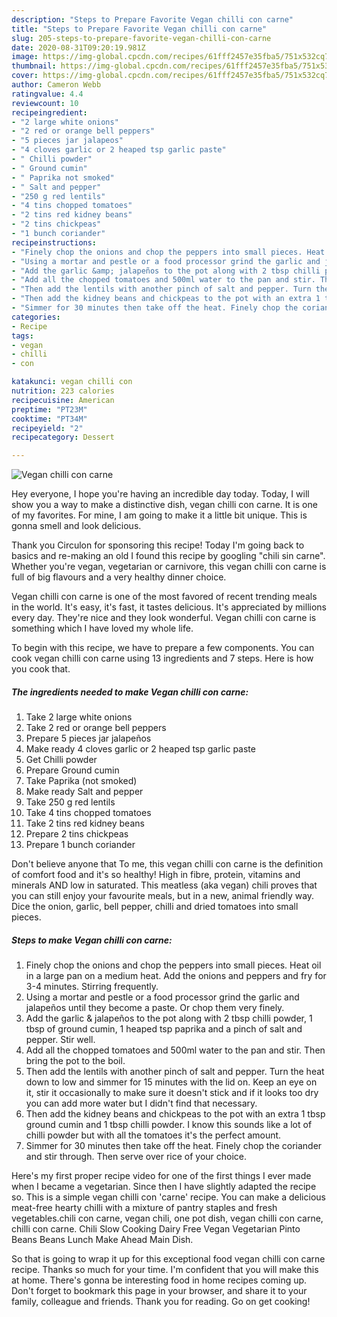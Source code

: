 ```yaml
---
description: "Steps to Prepare Favorite Vegan chilli con carne"
title: "Steps to Prepare Favorite Vegan chilli con carne"
slug: 205-steps-to-prepare-favorite-vegan-chilli-con-carne
date: 2020-08-31T09:20:19.981Z
image: https://img-global.cpcdn.com/recipes/61fff2457e35fba5/751x532cq70/vegan-chilli-con-carne-recipe-main-photo.jpg
thumbnail: https://img-global.cpcdn.com/recipes/61fff2457e35fba5/751x532cq70/vegan-chilli-con-carne-recipe-main-photo.jpg
cover: https://img-global.cpcdn.com/recipes/61fff2457e35fba5/751x532cq70/vegan-chilli-con-carne-recipe-main-photo.jpg
author: Cameron Webb
ratingvalue: 4.4
reviewcount: 10
recipeingredient:
- "2 large white onions"
- "2 red or orange bell peppers"
- "5 pieces jar jalapeos"
- "4 cloves garlic or 2 heaped tsp garlic paste"
- " Chilli powder"
- " Ground cumin"
- " Paprika not smoked"
- " Salt and pepper"
- "250 g red lentils"
- "4 tins chopped tomatoes"
- "2 tins red kidney beans"
- "2 tins chickpeas"
- "1 bunch coriander"
recipeinstructions:
- "Finely chop the onions and chop the peppers into small pieces. Heat oil in a large pan on a medium heat. Add the onions and peppers and fry for 3-4 minutes. Stirring frequently."
- "Using a mortar and pestle or a food processor grind the garlic and jalapeños until they become a paste. Or chop them very finely."
- "Add the garlic &amp; jalapeños to the pot along with 2 tbsp chilli powder, 1 tbsp of ground cumin, 1 heaped tsp paprika and a pinch of salt and pepper. Stir well."
- "Add all the chopped tomatoes and 500ml water to the pan and stir. Then bring the pot to the boil."
- "Then add the lentils with another pinch of salt and pepper. Turn the heat down to low and simmer for 15 minutes with the lid on. Keep an eye on it, stir it occasionally to make sure it doesn&#39;t stick and if it looks too dry you can add more water but I didn&#39;t find that necessary."
- "Then add the kidney beans and chickpeas to the pot with an extra 1 tbsp ground cumin and 1 tbsp chilli powder. I know this sounds like a lot of chilli powder but with all the tomatoes it&#39;s the perfect amount."
- "Simmer for 30 minutes then take off the heat. Finely chop the coriander and stir through. Then serve over rice of your choice."
categories:
- Recipe
tags:
- vegan
- chilli
- con

katakunci: vegan chilli con 
nutrition: 223 calories
recipecuisine: American
preptime: "PT23M"
cooktime: "PT34M"
recipeyield: "2"
recipecategory: Dessert

---
```



![Vegan chilli con carne](https://img-global.cpcdn.com/recipes/61fff2457e35fba5/751x532cq70/vegan-chilli-con-carne-recipe-main-photo.jpg)

Hey everyone, I hope you're having an incredible day today. Today, I will show you a way to make a distinctive dish, vegan chilli con carne. It is one of my favorites. For mine, I am going to make it a little bit unique. This is gonna smell and look delicious.

Thank you Circulon for sponsoring this recipe! Today I&#39;m going back to basics and re-making an old I found this recipe by googling &#34;chili sin carne&#34;. Whether you&#39;re vegan, vegetarian or carnivore, this vegan chilli con carne is full of big flavours and a very healthy dinner choice.

Vegan chilli con carne is one of the most favored of recent trending meals in the world. It's easy, it's fast, it tastes delicious. It's appreciated by millions every day. They're nice and they look wonderful. Vegan chilli con carne is something which I have loved my whole life.


To begin with this recipe, we have to prepare a few components. You can cook vegan chilli con carne using 13 ingredients and 7 steps. Here is how you cook that.

<!--inarticleads1-->

##### The ingredients needed to make Vegan chilli con carne:

1. Take 2 large white onions
1. Take 2 red or orange bell peppers
1. Prepare 5 pieces jar jalapeños
1. Make ready 4 cloves garlic or 2 heaped tsp garlic paste
1. Get  Chilli powder
1. Prepare  Ground cumin
1. Take  Paprika (not smoked)
1. Make ready  Salt and pepper
1. Take 250 g red lentils
1. Take 4 tins chopped tomatoes
1. Take 2 tins red kidney beans
1. Prepare 2 tins chickpeas
1. Prepare 1 bunch coriander


Don&#39;t believe anyone that To me, this vegan chilli con carne is the definition of comfort food and it&#39;s so healthy! High in fibre, protein, vitamins and minerals AND low in saturated. This meatless (aka vegan) chili proves that you can still enjoy your favourite meals, but in a new, animal friendly way. Dice the onion, garlic, bell pepper, chilli and dried tomatoes into small pieces. 

<!--inarticleads2-->

##### Steps to make Vegan chilli con carne:

1. Finely chop the onions and chop the peppers into small pieces. Heat oil in a large pan on a medium heat. Add the onions and peppers and fry for 3-4 minutes. Stirring frequently.
1. Using a mortar and pestle or a food processor grind the garlic and jalapeños until they become a paste. Or chop them very finely.
1. Add the garlic &amp; jalapeños to the pot along with 2 tbsp chilli powder, 1 tbsp of ground cumin, 1 heaped tsp paprika and a pinch of salt and pepper. Stir well.
1. Add all the chopped tomatoes and 500ml water to the pan and stir. Then bring the pot to the boil.
1. Then add the lentils with another pinch of salt and pepper. Turn the heat down to low and simmer for 15 minutes with the lid on. Keep an eye on it, stir it occasionally to make sure it doesn&#39;t stick and if it looks too dry you can add more water but I didn&#39;t find that necessary.
1. Then add the kidney beans and chickpeas to the pot with an extra 1 tbsp ground cumin and 1 tbsp chilli powder. I know this sounds like a lot of chilli powder but with all the tomatoes it&#39;s the perfect amount.
1. Simmer for 30 minutes then take off the heat. Finely chop the coriander and stir through. Then serve over rice of your choice.


Here&#39;s my first proper recipe video for one of the first things I ever made when I became a vegetarian. Since then I have slightly adapted the recipe so. This is a simple vegan chilli con &#39;carne&#39; recipe. You can make a delicious meat-free hearty chilli with a mixture of pantry staples and fresh vegetables.chili con carne, vegan chili, one pot dish, vegan chilli con carne, chilli con carne. Chili Slow Cooking Dairy Free Vegan Vegetarian Pinto Beans Beans Lunch Make Ahead Main Dish. 

So that is going to wrap it up for this exceptional food vegan chilli con carne recipe. Thanks so much for your time. I'm confident that you will make this at home. There's gonna be interesting food in home recipes coming up. Don't forget to bookmark this page in your browser, and share it to your family, colleague and friends. Thank you for reading. Go on get cooking!

